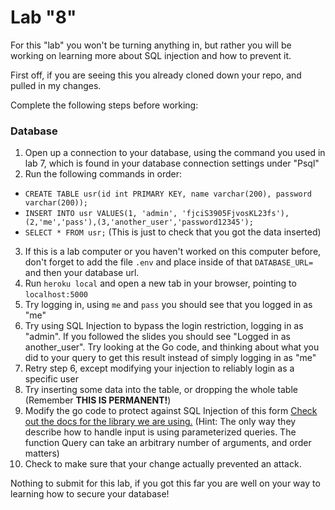 # Lab "8"

For this "lab" you won't be turning anything in, but rather you will be working on learning more about SQL injection and how to prevent it.

First off, if you are seeing this you already cloned down your repo, and pulled in my changes.

Complete the following steps before working:
### Database
1. Open up a connection to your database, using the command you used in lab 7, which is found in your database connection settings under "Psql"
2. Run the following commands in order:
  * `CREATE TABLE usr(id int PRIMARY KEY, name varchar(200), password varchar(200));`
  * `INSERT INTO usr VALUES(1, 'admin', 'fjciS3905FjvosKL23fs'),(2,'me','pass'),(3,'another_user','password12345');`
  * `SELECT * FROM usr;` (This is just to check that you got the data inserted)
3. If this is a lab computer or you haven't worked on this computer before, don't forget to add the file `.env` and place inside of that `DATABASE_URL=` and then your database url.
4. Run `heroku local` and open a new tab in your browser, pointing to `localhost:5000`
5. Try logging in, using `me` and `pass` you should see that you logged in as "me"
6. Try using SQL Injection to bypass the login restriction, logging in as "admin". If you followed the slides you should see "Logged in as another_user". Try looking at the Go code, and thinking about what you did to your query to get this result instead of simply logging in as "me"
7. Retry step 6, except modifying your injection to reliably login as a specific user
8. Try inserting some data into the table, or dropping the whole table (Remember **THIS IS PERMANENT!**)
9. Modify the go code to protect against SQL Injection of this form [Check out the docs for the library we are using.](https://godoc.org/github.com/lib/pq#hdr-Queries) (Hint: The only way they describe how to handle input is using parameterized queries. The function Query can take an arbitrary number of arguments, and order matters)
10. Check to make sure that your change actually prevented an attack.

Nothing to submit for this lab, if you got this far you are well on your way to learning how to secure your database!